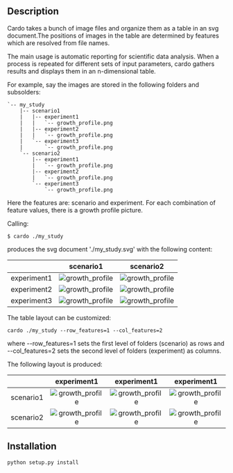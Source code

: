 Description
-----------

Cardo takes a bunch of image files and organize them as a table in an svg
document.The positions of images in the table are determined by features
which are resolved from file names.

The main usage is automatic reporting for scientific data analysis.
When a process is repeated for different sets of input parameters, cardo
gathers results and displays them in an n-dimensional table.

For example, say the images are stored in the following folders
and subsolders:
```
`-- my_study
    |-- scenario1
    |   |-- experiment1
    |   |   `-- growth_profile.png
    |   |-- experiment2
    |   |   `-- growth_profile.png
    |   `-- experiment3
    |       `-- growth_profile.png
    `-- scenario2
        |-- experiment1
        |   `-- growth_profile.png
        |-- experiment2
        |   `-- growth_profile.png
        `-- experiment3
            `-- growth_profile.png
```

Here the features are: scenario and experiment. For each combination of feature
values, there is a growth profile picture.

Calling:

    $ cardo ./my_study

produces the svg document './my_study.svg' with the following content:

|              |       scenario1           |     scenario2             |  
|:------------:|:-------------------------:|:-------------------------:|
| experiment1  | ![growth_profile][growth] | ![growth_profile][growth] |
| experiment2  | ![growth_profile][growth] | ![growth_profile][growth] |
| experiment3  | ![growth_profile][growth] | ![growth_profile][growth] |

[growth]: https://upload.wikimedia.org/wikipedia/commons/0/04/1328101942_Arrow-Up.png

The table layout can be customized:
```{r, engine='shell', count_lines}
cardo ./my_study --row_features=1 --col_features=2
```
where --row_features=1 sets the first level of folders (scenario) as rows
and --col_features=2 sets the second level of folders (experiment) as columns.

The following layout is produced:

|              |       experiment1         |     experiment1           |     experiment1           |  
|:------------:|:-------------------------:|:-------------------------:|:-------------------------:|
| scenario1    | ![growth_profile][growth] | ![growth_profile][growth] | ![growth_profile][growth] |
| scenario2    | ![growth_profile][growth] | ![growth_profile][growth] | ![growth_profile][growth] |
             
             
Installation
------------

```{r, engine='shell', count_lines}
python setup.py install
```
